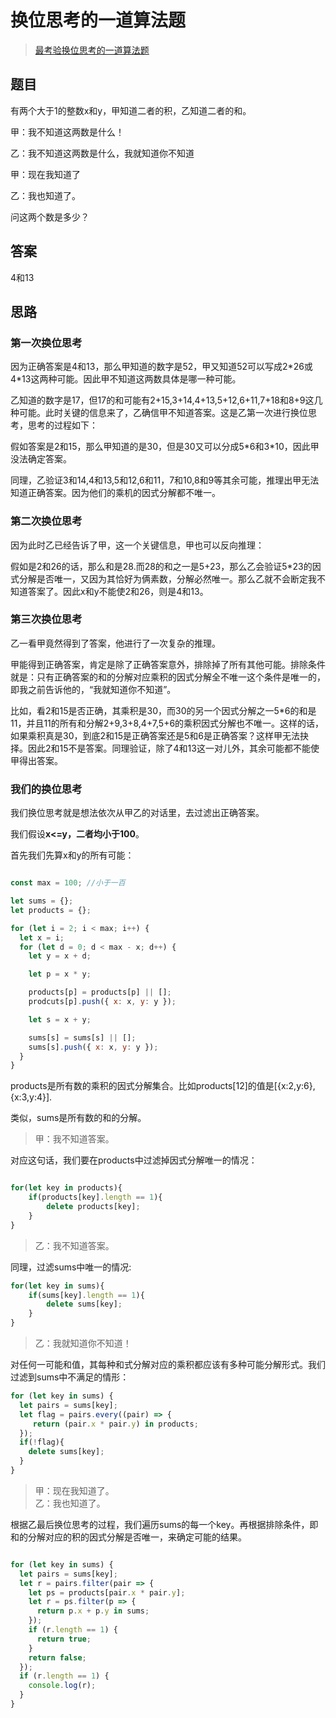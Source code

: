 # 换位思考的一道算法题

> [最考验换位思考的一道算法题](https://juejin.im/post/5ad8f6cdf265da0b9d77c0e3)


## 题目

有两个大于1的整数x和y，甲知道二者的积，乙知道二者的和。

甲：我不知道这两数是什么！

乙：我不知道这两数是什么，我就知道你不知道

甲：现在我知道了

乙：我也知道了。

问这两个数是多少？


## 答案

4和13

## 思路

### 第一次换位思考


因为正确答案是4和13，那么甲知道的数字是52，甲又知道52可以写成2\*26或4*13这两种可能。因此甲不知道这两数具体是哪一种可能。

乙知道的数字是17，但17的和可能有2+15,3+14,4+13,5+12,6+11,7+18和8+9这几种可能。此时关键的信息来了，乙确信甲不知道答案。这是乙第一次进行换位思考，思考的过程如下：

假如答案是2和15，那么甲知道的是30，但是30又可以分成5*6和3\*10，因此甲没法确定答案。

同理，乙验证3和14,4和13,5和12,6和11，7和10,8和9等其余可能，推理出甲无法知道正确答案。因为他们的乘机的因式分解都不唯一。

### 第二次换位思考

因为此时乙已经告诉了甲，这一个关键信息，甲也可以反向推理：

假如是2和26的话，那么和是28.而28的和之一是5+23，那么乙会验证5*23的因式分解是否唯一，又因为其恰好为俩素数，分解必然唯一。那么乙就不会断定我不知道答案了。因此x和y不能使2和26，则是4和13。

### 第三次换位思考

乙一看甲竟然得到了答案，他进行了一次复杂的推理。

甲能得到正确答案，肯定是除了正确答案意外，排除掉了所有其他可能。排除条件就是：只有正确答案的和的分解对应乘积的因式分解全不唯一这个条件是唯一的，即我之前告诉他的，“我就知道你不知道”。

比如，看2和15是否正确，其乘积是30，而30的另一个因式分解之一5*6的和是11，并且11的所有和分解2+9,3+8,4+7,5+6的乘积因式分解也不唯一。这样的话，如果乘积真是30，到底2和15是正确答案还是5和6是正确答案？这样甲无法抉择。因此2和15不是答案。同理验证，除了4和13这一对儿外，其余可能都不能使甲得出答案。

### 我们的换位思考

我们换位思考就是想法依次从甲乙的对话里，去过滤出正确答案。

我们假设**x<=y，二者均小于100**。

首先我们先算x和y的所有可能：

```js

const max = 100; //小于一百

let sums = {};
let products = {};

for (let i = 2; i < max; i++) {
  let x = i;
  for (let d = 0; d < max - x; d++) {
    let y = x + d;

    let p = x * y;

    products[p] = products[p] || [];
    prodcuts[p].push({ x: x, y: y });

    let s = x + y;

    sums[s] = sums[s] || [];
    sums[s].push({ x: x, y: y });
  }
}


```

products是所有数的乘积的因式分解集合。比如products[12]的值是[{x:2,y:6},{x:3,y:4}].

类似，sums是所有数的和的分解。

> 甲：我不知道答案。

对应这句话，我们要在products中过滤掉因式分解唯一的情况：

```js

for(let key in products){
    if(products[key].length == 1){
        delete products[key];
    }
}


```

> 乙：我不知道答案。

同理，过滤sums中唯一的情况:

```js
for(let key in sums){
    if(sums[key].length == 1){
        delete sums[key];
    }
}

```

> 乙：我就知道你不知道！

对任何一可能和值，其每种和式分解对应的乘积都应该有多种可能分解形式。我们过滤到sums中不满足的情形：

```js
for (let key in sums) {
  let pairs = sums[key];
  let flag = pairs.every((pair) => {
     return (pair.x * pair.y) in products;
  });
  if(!flag){
    delete sums[key];
  }
}
```

> 甲：现在我知道了。<br> 乙：我也知道了。

根据乙最后换位思考的过程，我们遍历sums的每一个key。再根据排除条件，即和的分解对应的积的因式分解是否唯一，来确定可能的结果。


```js

for (let key in sums) {
  let pairs = sums[key];
  let r = pairs.filter(pair => {
    let ps = products[pair.x * pair.y];
    let r = ps.filter(p => {
      return p.x + p.y in sums;
    });
    if (r.length == 1) {
      return true;
    }
    return false;
  });
  if (r.length == 1) {
    console.log(r);
  }
}

```